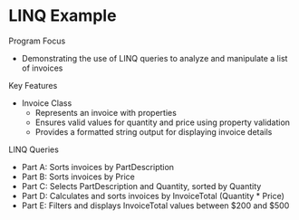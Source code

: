 # LINQ Example
Program Focus 
- Demonstrating the use of LINQ queries to analyze and manipulate a list of invoices

Key Features
- Invoice Class
  - Represents an invoice with properties
  - Ensures valid values for quantity and price using property validation
  - Provides a formatted string output for displaying invoice details

LINQ Queries
- Part A: Sorts invoices by PartDescription
- Part B: Sorts invoices by Price
- Part C: Selects PartDescription and Quantity, sorted by Quantity
- Part D: Calculates and sorts invoices by InvoiceTotal (Quantity * Price)
- Part E: Filters and displays InvoiceTotal values between $200 and $500
